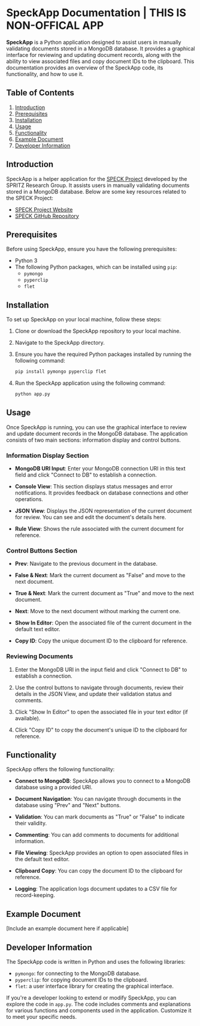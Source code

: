 # SpeckApp Documentation | THIS IS NON-OFFICAL APP

**SpeckApp** is a Python application designed to assist users in manually validating documents stored in a MongoDB database. It provides a graphical interface for reviewing and updating document records, along with the ability to view associated files and copy document IDs to the clipboard. This documentation provides an overview of the SpeckApp code, its functionality, and how to use it.

## Table of Contents

1. [Introduction](#introduction)
2. [Prerequisites](#prerequisites)
3. [Installation](#installation)
4. [Usage](#usage)
5. [Functionality](#functionality)
6. [Example Document](#example-document)
7. [Developer Information](#developer-information)

## Introduction

SpeckApp is a helper application for the [SPECK Project](https://spritz.math.unipd.it/projects/speck/) developed by the SPRITZ Research Group. It assists users in manually validating documents stored in a MongoDB database. Below are some key resources related to the SPECK Project:

- [SPECK Project Website](https://spritz.math.unipd.it/projects/speck/)
- [SPECK GitHub Repository](https://github.com/SPRITZ-Research-Group/SPECK)

## Prerequisites

Before using SpeckApp, ensure you have the following prerequisites:

- Python 3
- The following Python packages, which can be installed using `pip`:
  - `pymongo`
  - `pyperclip`
  - `flet`

## Installation

To set up SpeckApp on your local machine, follow these steps:

1. Clone or download the SpeckApp repository to your local machine.

2. Navigate to the SpeckApp directory.

3. Ensure you have the required Python packages installed by running the following command:

   ```bash
   pip install pymongo pyperclip flet
   ```

4. Run the SpeckApp application using the following command:

   ```bash
   python app.py
   ```

## Usage

Once SpeckApp is running, you can use the graphical interface to review and update document records in the MongoDB database. The application consists of two main sections: information display and control buttons.

### Information Display Section

- **MongoDB URI Input**: Enter your MongoDB connection URI in this text field and click "Connect to DB" to establish a connection.

- **Console View**: This section displays status messages and error notifications. It provides feedback on database connections and other operations.

- **JSON View**: Displays the JSON representation of the current document for review. You can see and edit the document's details here.

- **Rule View**: Shows the rule associated with the current document for reference.

### Control Buttons Section

- **Prev**: Navigate to the previous document in the database.

- **False & Next**: Mark the current document as "False" and move to the next document.

- **True & Next**: Mark the current document as "True" and move to the next document.

- **Next**: Move to the next document without marking the current one.

- **Show In Editor**: Open the associated file of the current document in the default text editor.

- **Copy ID**: Copy the unique document ID to the clipboard for reference.

### Reviewing Documents

1. Enter the MongoDB URI in the input field and click "Connect to DB" to establish a connection.

2. Use the control buttons to navigate through documents, review their details in the JSON View, and update their validation status and comments.

3. Click "Show In Editor" to open the associated file in your text editor (if available).

4. Click "Copy ID" to copy the document's unique ID to the clipboard for reference.

## Functionality

SpeckApp offers the following functionality:

- **Connect to MongoDB**: SpeckApp allows you to connect to a MongoDB database using a provided URI.

- **Document Navigation**: You can navigate through documents in the database using "Prev" and "Next" buttons.

- **Validation**: You can mark documents as "True" or "False" to indicate their validity.

- **Commenting**: You can add comments to documents for additional information.

- **File Viewing**: SpeckApp provides an option to open associated files in the default text editor.

- **Clipboard Copy**: You can copy the document ID to the clipboard for reference.

- **Logging**: The application logs document updates to a CSV file for record-keeping.

## Example Document

[Include an example document here if applicable]

## Developer Information

The SpeckApp code is written in Python and uses the following libraries:

- `pymongo`: for connecting to the MongoDB database.
- `pyperclip`: for copying document IDs to the clipboard.
- `flet`: a user interface library for creating the graphical interface.

If you're a developer looking to extend or modify SpeckApp, you can explore the code in `app.py`. The code includes comments and explanations for various functions and components used in the application. Customize it to meet your specific needs.
